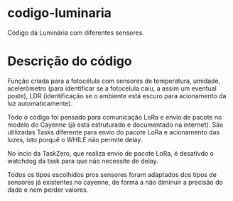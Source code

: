 # codigo-luminaria

Código da Luminária com diferentes sensores.

# Descrição do código

Função criada para a fotocélula com sensores de temperatura, umidade, acelerômetro (para identificar se a fotocelula caiu, a assim um eventual poste), LDR (identificação se o ambiente está escuro para acionamento da luz automaticamente).

Todo o código foi pensado para comunicação LoRa e envio de pacote no modelo do Cayenne (já está estruturado e documentado na internet).
São utilizadas Tasks diferente para envio do pacote LoRa e acionamento das luzes, isto porquê o WHILE não permite delay.

No incio da TaskZero, que realiza envio de pacote LoRa, é desativdo o watchdog da task para que não necessite de delay.

Todos os tipos escolhidos pros sensores foram adaptados dos tipos de sensores já existentes no cayenne, de forma a não diminuir a precisão do dado e nem perder valores.

